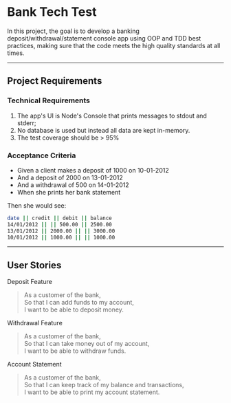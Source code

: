 # Bank Tech Test

In this project, the goal is to develop a banking deposit/withdrawal/statement console app using OOP and TDD best practices, making sure that the code meets the high quality standards at all times.

<hr> 

## Project Requirements

### Technical Requirements

1. The app's UI is Node's Console that prints messages to stdout and stderr;
2. No database is used but instead all data are kept in-memory.
3. The test coverage should be > 95%

### Acceptance Criteria

- Given a client makes a deposit of 1000 on 10-01-2012
- And a deposit of 2000 on 13-01-2012
- And a withdrawal of 500 on 14-01-2012
- When she prints her bank statement

Then she would see:

```bash
date || credit || debit || balance
14/01/2012 || || 500.00 || 2500.00
13/01/2012 || 2000.00 || || 3000.00
10/01/2012 || 1000.00 || || 1000.00
```

<hr>

## User Stories

Deposit Feature

> As a customer of the bank,
> <br> So that I can add funds to my account,
> <br> I want to be able to deposit money.

Withdrawal Feature

> As a customer of the bank,
> <br> So that I can take money out of my account,
> <br> I want to be able to withdraw funds.

Account Statement

> As a customer of the bank,
> <br> So that I can keep track of my balance and transactions,
> <br> I want to be able to print my account statement.

